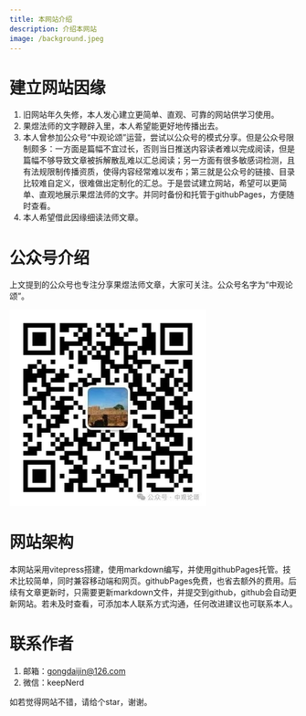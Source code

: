 ```yaml
---
title: 本网站介绍
description: 介绍本网站
image: /background.jpeg
---
```


# 建立网站因缘
1. 旧网站年久失修，本人发心建立更简单、直观、可靠的网站供学习使用。
2. 果煜法师的文字鞭辟入里，本人希望能更好地传播出去。
3. 本人曾参加公众号“中观论颂”运营，尝试以公众号的模式分享。但是公众号限制颇多：一方面是篇幅不宜过长，否则当日推送内容读者难以完成阅读，但是篇幅不够导致文章被拆解散乱难以汇总阅读；另一方面有很多敏感词检测，且有法规限制传播资质，使得内容经常难以发布；第三就是公众号的链接、目录比较难自定义，很难做出定制化的汇总。于是尝试建立网站，希望可以更简单、直观地展示果煜法师的文字。并同时备份和托管于githubPages，方便随时查看。
4. 本人希望借此因缘细读法师文章。

# 公众号介绍
上文提到的公众号也专注分享果煜法师文章，大家可关注。公众号名字为“中观论颂”。

![alt text](qrcode.jpg)

# 网站架构
本网站采用vitepress搭建，使用markdown编写，并使用githubPages托管。技术比较简单，同时兼容移动端和网页。githubPages免费，也省去额外的费用。后续有文章更新时，只需要更新markdown文件，并提交到github，github会自动更新网站。若未及时查看，可添加本人联系方式沟通，任何改进建议也可联系本人。


# 联系作者
1. 邮箱：gongdaijin@126.com
2. 微信：keepNerd

如若觉得网站不错，请给个star，谢谢。